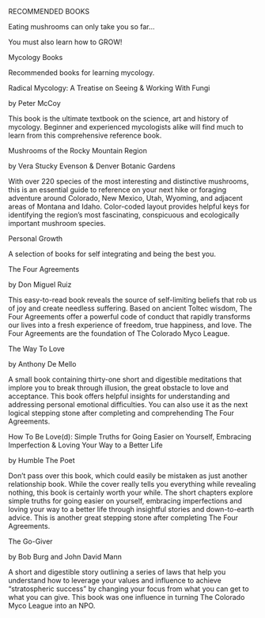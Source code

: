 RECOMMENDED BOOKS

Eating mushrooms can only take you so far…

You must also learn how to GROW!

Mycology Books

Recommended books for learning mycology.

Radical Mycology: A Treatise on Seeing & Working With Fungi

by Peter McCoy

This book is the ultimate textbook on the science, art and history of mycology. Beginner and experienced mycologists alike will find much to learn from this comprehensive reference book.

Mushrooms of the Rocky Mountain Region

by Vera Stucky Evenson & Denver Botanic Gardens

With over 220 species of the most interesting and distinctive mushrooms, this is an essential guide to reference on your next hike or foraging adventure around Colorado, New Mexico, Utah, Wyoming, and adjacent areas of Montana and Idaho. Color-coded layout provides helpful keys for identifying the region’s most fascinating, conspicuous and ecologically important mushroom species.

Personal Growth

A selection of books for self integrating and being the best you.

The Four Agreements

by Don Miguel Ruiz

This easy-to-read book reveals the source of self-limiting beliefs that rob us of joy and create needless suffering. Based on ancient Toltec wisdom, The Four Agreements offer a powerful code of conduct that rapidly transforms our lives into a fresh experience of freedom, true happiness, and love. The Four Agreements are the foundation of The Colorado Myco League.

The Way To Love

by Anthony De Mello

A small book containing thirty-one short and digestible meditations that implore you to break through illusion, the great obstacle to love and acceptance. This book offers helpful insights for understanding and addressing personal emotional difficulties. You can also use it as the next logical stepping stone after completing and comprehending The Four Agreements.

How To Be Love(d): Simple Truths for Going Easier on Yourself, Embracing Imperfection & Loving Your Way to a Better Life

by Humble The Poet

Don’t pass over this book, which could easily be mistaken as just another relationship book. While the cover really tells you everything while revealing nothing, this book is certainly worth your while. The short chapters explore simple truths for going easier on yourself, embracing imperfections and loving your way to a better life through insightful stories and down-to-earth advice. This is another great stepping stone after completing The Four Agreements.

The Go-Giver

by Bob Burg and John David Mann

A short and digestible story outlining a series of laws that help you understand how to leverage your values and influence to achieve “stratospheric success” by changing your focus from what you can get to what you can give. This book was one influence in turning The Colorado Myco League into an NPO.